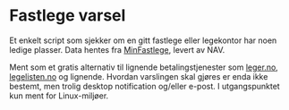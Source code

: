 # Fastlege varsel

Et enkelt script som sjekker om en gitt fastlege eller legekontor har noen
ledige plasser. Data hentes fra
[MinFastlege](https://tjenester.nav.no/minfastlege), levert av NAV.

Ment som et gratis alternativ til lignende betalingstjenester som 
[leger.no](http://www.leger.no), [legelisten.no](http://www.legelisten.no) og
lignende. Hvordan varslingen skal gjøres er enda ikke bestemt, men trolig
desktop notification og/eller e-post. I utgangspunktet kun ment for
Linux-miljøer.
